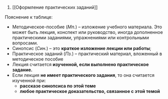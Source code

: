 1. [[Оформление практических заданий]]

Пояснение к таблице:
- Методическое-пособие (*Мп.*) – изложение учебного материала. Это может быть лекция, конспект или руководство, иногда дополненное практическими заданиями, упражнениями или контрольными вопросами.
- Синопсис (*Син.*) – это **краткое изложение лекции или работы**;
- Практическое заданий (*Пз.*) – практический материал, вложенный в методическое пособие
- Лекция считается **изученной, если выполнено практическое задание.**
- Если лекция **не имеет практического задания**, то она считается изученной при:
	- **рассказе синопсиса по этой теме**
	- **любое практическое доказательство, связанное с этой темой**